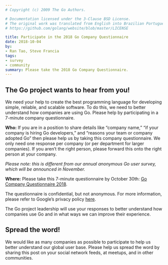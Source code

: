 ```yaml
---
# Copyright (c) 2009 The Go Authors.

# Documentation licensed under the 3-Clause BSD License.
# The original work was translated from English into Brazilian Portuguese.
# https://github.com/golang/website/blob/master/LICENSE

title: Participate in the 2018 Go Company Questionnaire
date: 2018-10-04
by:
- Ran Tao, Steve Francia
tags:
- survey
- community
summary: Please take the 2018 Go Company Questionnaire.
---
```


## The Go project wants to hear from you!

We need your help to create the best programming language for developing
simple, reliable, and scalable software. To do this, we need to better
understand how companies are using Go. Please help by participating in a
7-minute company questionnaire.

**Who:** If you are in a position to share details like “company name,” “if your
company is hiring Go developers,” and “reasons your team or company adopted Go”
then please help us by taking this company questionnaire. We only need one
response per company (or per department for larger companies). If you aren’t the
right person, please forward this onto the right person at your company.

_Please note: this is different from our annual anonymous Go user survey, which_
_will be announced in November._

**Where:** Please take this 7-minute questionnaire by October 30th:
[Go Company Questionnaire 2018](http://goo.gl/nnPfct).

The questionnaire is confidential, but not anonymous. For more information,
please refer to Google’s privacy policy
[here](https://policies.google.com/privacy).

The Go project leadership will use your responses to better understand how
companies use Go and in what ways we can improve their experience.

## Spread the word!

We would like as many companies as possible to participate to help us better
understand our global user base. Please help us spread the word by sharing this
post on your social network feeds, at meetups, and in other communities.

